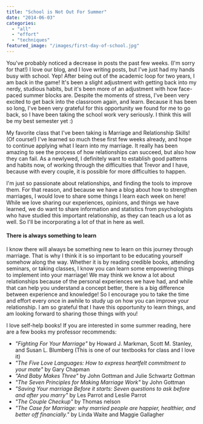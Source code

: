 ```yaml
---
title: "School is Not Out For Summer"
date: "2014-06-03"
categories: 
  - "all"
  - "effort"
  - "techniques"
featured_image: "/images/first-day-of-school.jpg"
---
```


You've probably noticed a decrease in posts the past few weeks. (I'm sorry for that!) I love our blog, and I love writing posts, but I've just had my hands busy with school. Yep! After being out of the academic loop for two years, I am back in the game! It's been a slight adjustment with getting back into my nerdy, studious habits, but it's been more of an adjustment with how face-paced summer blocks are. Despite the moments of stress, I've been very excited to get back into the classroom again, and learn. Because it has been so long, I've been very grateful for this opportunity we found for me to go back, so I have been taking the school work very seriously. I think this will be my best semester yet :)

My favorite class that I've been taking is Marriage and Relationship Skills! (Of course!) I've learned so much these first few weeks already, and hope to continue applying what I learn into my marriage. It really has been amazing to see the process of how relationships can succeed, but also how they can fail. As a newlywed, I definitely want to establish good patterns and habits now, of working through the difficulties that Trevor and I have, because with every couple, it is possible for more difficulties to happen.

I'm just so passionate about relationships, and finding the tools to improve them. For that reason, and because we have a blog about how to strengthen marriages, I would love to share some things I learn each week on here! While we love sharing our experiences, opinions, and things we have learned, we do want to share information and statistics from psychologists who have studied this important relationship, as they can teach us a lot as well. So I'll be incorporating a lot of that in here as well.

#### There is always something to learn

I know there will always be something new to learn on this journey through marriage. That is why I think it is so important to be educating yourself somehow along the way. Whether it is by reading credible books, attending seminars, or taking classes, I know you can learn some empowering things to implement into your marriage! We may think we know a lot about relationships because of the personal experiences we have had, and while that can help you understand a concept better, there is a big difference between experience and knowledge! So I encourage you to take the time and effort every once in awhile to study up on how you can improve your relationship. I am so grateful that I have this opportunity to learn things, and am looking forward to sharing those things with you!

I love self-help books! If you are interested in some summer reading, here are a few books my professor recommends:

- _"Fighting For Your Marriage"_ by Howard J. Markman, Scott M. Stanley, and Susan L. Blumberg (This is one of our textbooks for class and I love it)
- _"The Five Love Languages: How to express heartfelt commitment to your mate"_ by Gary Chapman
- _"And Baby Makes Three"_ by John Gottman and Julie Schwartz Gottman
- _"The Seven Principles for Making Marriage Work"_ by John Gottman
- _"Saving Your marriage Before it starts: Seven questions to ask before and after you marry"_ by Les Parrot and Leslie Parrot
- _"The Couple Checkup"_ by Thomas nelson
- _"The Case for Marriage: why married people are happier, healthier, and better off financially."_ by Linda Waite and Maggie Gallagher

